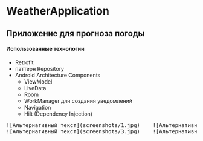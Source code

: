# WeatherApplication
## Приложение для прогноза погоды
#### Использованные технологии

+ Retrofit
+ паттерн Repository
+ Android Architecture Components
  + ViewModel
  + LiveData
  + Room
  + WorkManager для создания уведомлений 
  + Navigation
  + Hilt (Dependency Injection)
<pre>
![Альтернативный текст](screenshots/1.jpg)    ![Альтернативный текст](screenshots/2.jpg) 
![Альтернативный текст](screenshots/3.jpg)    ![Альтернативный текст](screenshots/4.jpg) 
</pre>
 
